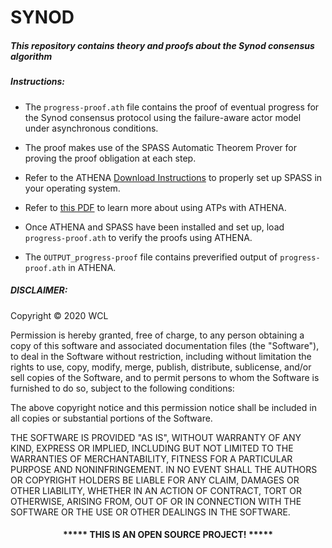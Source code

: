 # SYNOD

##### This repository contains theory and proofs about the Synod consensus algorithm


##### Instructions:

* The `progress-proof.ath` file contains the proof of eventual progress for the Synod consensus protocol using the failure-aware actor model under asynchronous conditions.

* The proof makes use of the SPASS Automatic Theorem Prover for proving the proof obligation at each step.

* Refer to the ATHENA [Download Instructions](https://proofcentral.org/athena/1.4/) to properly set up SPASS in your operating system.

* Refer to [this PDF](https://proofcentral.org/book/Appendix_D.pdf) to learn more about using ATPs with ATHENA.

* Once ATHENA and SPASS have been installed and set up, load `progress-proof.ath` to verify the proofs using ATHENA.

* The `OUTPUT_progress-proof` file contains preverified output of `progress-proof.ath` in ATHENA.


##### DISCLAIMER: 

Copyright &copy; 2020 WCL

Permission is hereby granted, free of charge, to any person obtaining a copy
of this software and associated documentation files (the "Software"), to deal
in the Software without restriction, including without limitation the rights
to use, copy, modify, merge, publish, distribute, sublicense, and/or sell
copies of the Software, and to permit persons to whom the Software is
furnished to do so, subject to the following conditions:

The above copyright notice and this permission notice shall be included in all
copies or substantial portions of the Software.

THE SOFTWARE IS PROVIDED "AS IS", WITHOUT WARRANTY OF ANY KIND, EXPRESS OR
IMPLIED, INCLUDING BUT NOT LIMITED TO THE WARRANTIES OF MERCHANTABILITY,
FITNESS FOR A PARTICULAR PURPOSE AND NONINFRINGEMENT. IN NO EVENT SHALL THE
AUTHORS OR COPYRIGHT HOLDERS BE LIABLE FOR ANY CLAIM, DAMAGES OR OTHER
LIABILITY, WHETHER IN AN ACTION OF CONTRACT, TORT OR OTHERWISE, ARISING FROM,
OUT OF OR IN CONNECTION WITH THE SOFTWARE OR THE USE OR OTHER DEALINGS IN THE
SOFTWARE.
#### <p align="middle">***** THIS IS AN OPEN SOURCE PROJECT! *****</p>

